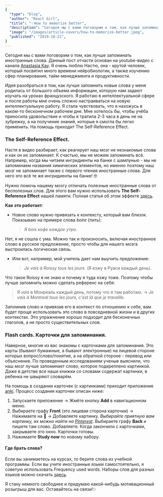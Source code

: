 ```yaml
---
{
  "type": "blog",
  "author": "React Girl",
  "title": "✨How to memorize better",
  "description": "Сегодня мы с вами поговорим о том, как лучше запоминать иностранные слова.",
  "image": "/images/article-covers/how-to-memorize-better.jpeg",
  "published": "2019-10-22",
}
---
```


Сегодня мы с вами поговорим о том, как лучше запоминать иностранные слова. Данный пост отчасти основан на youtube-видео с канала [Anastasia Kay](http://youtube.com/funastacia?sub_confirmation=1). Я очень люблю Настю, она - крутой человек, который посвятил много времени нейробиологии, а также изучению сфер планирования, тайм-менеджмента и продуктивности.

Идея разобраться в том, как лучше запомнить новые слова у меня родилась от большого объема информации, которую нам задают изучать на уроках французского. Я работаю в интеллектуальной сфере и после работы мне очень сложно настраиваться на новую интеллектуальную работу. Я стала чувствовать, что я нахожусь в каком-то бесконечном рабочем дне. Мне хотелось бы, чтобы учёба приносила удовольствие и чтобы я тратила 2-3 часа в день не на зубрежку, а на получение знаний, которые я смогла бы легко применить. На помощь приходит The Self-Reference Effect.

### **The Self-Reference Effect**.

Настя в видео разбирает, как реагирует наш мозг не незнакомые слова и как он их запоминает. К счастью, мы не можем запоминать всё. Например, когда мы читаем ингридиенты на банке с шампунью - мы не запоминаем названия химических элементов, но именно поэтому наш мозг не запоминает также с первого чтения иностранные слова. Для него это всё те же ингридиенты на банке! 🤓

Нужно помочь нашему мозгу отличать полезные иностранные слова от бесполезных слов. Для этого вам нужно использовать **The Self-Reference Effect** нашей памяти. Полная статья об этом эффекте [здесь](https://opencommons.uconn.edu/cgi/viewcontent.cgi?article=1008&context=chip_docs).

**Как это работает**:

- Новое слово нужно привязать к контексту, который вам близок. Показываю на примере слова _boire_ (пить):
  > _Я bois кофе каждое утро._

Нет, я не сошла с ума. Можно так и произносить, включая иностранное слово в русское предложение, просто чтобы для нашего мозга выстроилась логическая связь.

- Или вот, например, мой учитель дает нам выучить предложение:
  > _Je vais à Roissy tous les jours._ (Я езжу в Руаси каждый день).

Что такое Roissy я не знаю и почему я туда езжу тоже. Поэтому чтобы лучше запомнить можно сделать референс на себя:

> Я _vais_ в Монреаль каждый день, потому что я там работаю. -> _Je vais à Montreal tous les jours, c'est là que je travaille._

Запомнив слово и привязав его в контекст по отношению к себе, вам будет проще использовать это слово в повседневной жизни и в других контекстах. Это упражнение хорошо подходит для бесконечных глаголов, а не просто существительных слов.

### **Flash cards. Карточки для запоминания.**

Наверное, многие из вас знакомы с карточками для запоминания. Это карты (бывают бумажные, а бывают электронные) на лицевой стороне которых вопрос/слово/понятие, а на обратной стороне - перевод или объяснение. По проведенным исследованиям ученые выяснили, что наш мозг лучше запоминает слово, которое подкреплено картинкой. Даже в детстве все наши книжки со словами содержат картинки, в ребенка не швыряют словарём.

На помощь в создании карточек (с картинками) приходит приложение [anki](https://apps.ankiweb.net/). Процесс создания карточек описан ниже:

1. Запускаете приложение -> Жмёте кнопку **Add** в навигационном меню.
2. Выбираете графу **Front** (это лицевая сторона карточки) -> Нажимаете на 📎 -> Добавляете картинку. _Выбирайте приятную вам картинку, их можно найти на [Pinterest](https://www.pinterest.ca/)_. Выбираете графу **Back** и пишете там слово. Добавляете. Когда закончили с карточками, закрываете это окно. Карточки готовы.
3. Нажимаете **Study now** по новому набору.

#### Где брать слова?

Если вы занимаетесь на курсах, то берите слова из учебной программы. Если вы учите иностранные языки самостоятельно, я советую использовать Frequency used words.
Наборы слов для разных языков можно скачать [здесь](http://frequencylists.blogspot.com/).

Я стану немного свободнее и придумаю какой-нибудь мотивационный розыгрыш для вас. Оставайтесь на связи!✨

